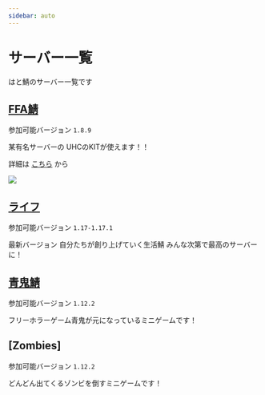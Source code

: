 ```yaml
---
sidebar: auto
---
```


# サーバー一覧

はと鯖のサーバー一覧です

## [FFA鯖](/server/ffa.html)

参加可能バージョン `1.8.9`

某有名サーバーの
UHCのKITが使えます！！

詳細は [こちら](/server/ffa.html) から

![](https://cdn.discordapp.com/attachments/397315421578985493/878906775393419314/unknown.png)

## [ライフ](/server/life.html)

参加可能バージョン `1.17-1.17.1`

最新バージョン
自分たちが創り上げていく生活鯖
みんな次第で最高のサーバーに！

## [青鬼鯖](/server/aooni.html)

参加可能バージョン `1.12.2`

フリーホラーゲーム青鬼が元になっているミニゲームです！

## [Zombies]

参加可能バージョン `1.12.2`

どんどん出てくるゾンビを倒すミニゲームです！
